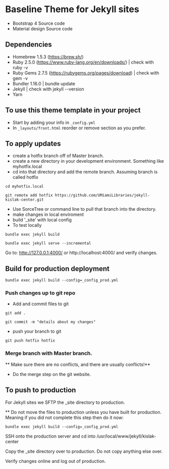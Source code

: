 # Baseline Theme for Jekyll sites

- Bootstrap 4 Source code
- Material design Source code

## Dependencies

- Homebrew 1.5.3 (https://brew.sh/)
- Ruby 2.5.0 (https://www.ruby-lang.org/en/downloads/) | check with ruby -v
- Ruby Gems 2.7.5 (https://rubygems.org/pages/download) | check with gem -v
- Bundler 1.16.0 | bundle update
- Jekyll | check with jekyll --version
- Yarn


## To use this theme template in your project

- Start by adding your info in `_config.yml`
- In `_layouts/front.html` reorder or remove section as you prefer.


## To apply updates

- create a hotfix branch off of Master branch.
- create a new directory in your development environment. Something like myhotfix.local
- cd into that directory and add the remote branch. Assuming branch is called hotfix

`cd myhotfix.local`

`git remote add hotfix https://github.com/UMiamiLibraries/jekyll-kislak-center.git`

- Use SorceTree or command line to pull that branch into the directory.
- make changes in local enviroment
- build '_site' with local config
- To test locally

`bundle exec jekyll build`

`bundle exec jekyll serve --incremental`

Go to: http://127.0.0.1:4000/  or http://localhost:4000/ and verify changes.

## Build for production deployment

`bundle exec jekyll build --config=_config_prod.yml`

### Push changes up to git repo
- Add and commit files to git

`git add .`

`git commit -m "details about my changes" `

- push your branch to git

`git push hotfix hotfix`

### Merge branch with Master branch. 

** Make sure there are no conflicts, and there are usually conflicts!**
- Do the merge step on the git website.

## To push to production 

For Jekyll sites we SFTP the _site directory to production.

** Do not move the files to production unless you have built for production. Meaning if you did not complete this step then do it now:

`bundle exec jekyll build --config=_config_prod.yml`

SSH onto the production server and cd into /usr/local/www/jekyll/kislak-center

Copy the _site directory over to production. Do not copy anything else over.

Verify changes online and log out of production.
